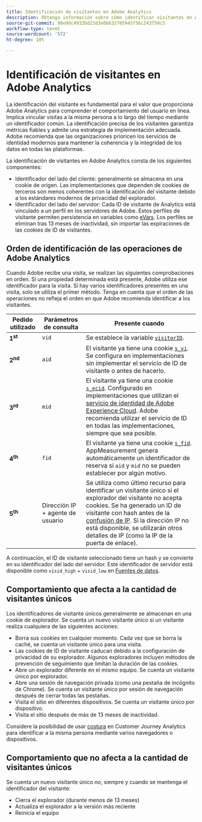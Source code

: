 ```yaml
---
title: Identificación de visitantes en Adobe Analytics
description: Obtenga información sobre cómo identificar visitantes en Adobe Analytics mediante las prácticas recomendadas más recientes.
source-git-commit: 98e9dc4932bd23d3e0b632705945f56c243750c5
workflow-type: tm+mt
source-wordcount: '572'
ht-degree: 10%

---
```


# Identificación de visitantes en Adobe Analytics

La identificación del visitante es fundamental para el valor que proporciona Adobe Analytics para comprender el comportamiento del usuario en línea. Implica vincular visitas a la misma persona a lo largo del tiempo mediante un identificador común. La identificación precisa de los visitantes garantiza métricas fiables y admite una estrategia de implementación adecuada. Adobe recomienda que las organizaciones prioricen los servicios de identidad modernos para mantener la coherencia y la integridad de los datos en todas las plataformas.

La identificación de visitantes en Adobe Analytics consta de los siguientes componentes:

* Identificador del lado del cliente: generalmente se almacena en una cookie de origen. Las implementaciones que dependen de cookies de terceros son menos coherentes con la identificación del visitante debido a los estándares modernos de privacidad del explorador.
* Identificador del lado del servidor: Cada ID de visitante de Analytics está vinculado a un perfil en los servidores de Adobe. Estos perfiles de visitante permiten persistencia en variables como [eVars](/help/components/dimensions/evar.md). Los perfiles se eliminan tras 13 meses de inactividad, sin importar las expiraciones de las cookies de ID de visitantes.

## Orden de identificación de las operaciones de Adobe Analytics

Cuando Adobe recibe una visita, se realizan las siguientes comprobaciones en orden. Si una propiedad determinada está presente, Adobe utiliza ese identificador para la visita. Si hay varios identificadores presentes en una visita, solo se utiliza el primer método. Tenga en cuenta que el orden de las operaciones no refleja el orden en que Adobe recomienda identificar a los visitantes.

| Pedido utilizado | Parámetros de consulta | Presente cuando |
|---|---|---|
| **1<sup>st</sup>** | `vid` | Se establece la variable [`visitorID`](/help/implement/vars/config-vars/visitorid.md). |
| **2<sup>nd</sup>** | `aid` | El visitante ya tiene una cookie [`s_vi`](https://experienceleague.adobe.com/es/docs/core-services/interface/data-collection/cookies/analytics). Se configura en implementaciones sin implementar el servicio de ID de visitante o antes de hacerlo. |
| **3<sup>rd</sup>** | `mid` | El visitante ya tiene una cookie [`s_ecid`](https://experienceleague.adobe.com/es/docs/core-services/interface/data-collection/cookies/analytics). Configurado en implementaciones que utilizan el [servicio de identidad de Adobe Experience Cloud](https://experienceleague.adobe.com/docs/id-service/using/home.html?lang=es). Adobe recomienda utilizar el servicio de ID en todas las implementaciones, siempre que sea posible. |
| **4<sup>th</sup>** | `fid` | El visitante ya tiene una cookie [`s_fid`](https://experienceleague.adobe.com/es/docs/core-services/interface/data-collection/cookies/analytics). AppMeasurement genera automáticamente un identificador de reserva si `aid` y `mid` no se pueden establecer por algún motivo. |
| **5<sup>th</sup>** | Dirección IP + agente de usuario | Se utiliza como último recurso para identificar un visitante único si el explorador del visitante no acepta cookies. Se ha generado un ID de visitante con hash antes de la [confusión de IP](/help/admin/tools/manage-rs/edit-settings/general/general-acct-settings-admin.md). Si la dirección IP no está disponible, se utilizarán otros detalles de IP (como la IP de la puerta de enlace). |

A continuación, el ID de visitante seleccionado tiene un hash y se convierte en su identificador del lado del servidor. Este identificador de servidor está disponible como `visid_high` + `visid_low` en [Fuentes de datos](/help/export/analytics-data-feed/data-feed-overview.md).

## Comportamiento que afecta a la cantidad de visitantes únicos

Los identificadores de visitante únicos generalmente se almacenan en una cookie de explorador. Se cuenta un nuevo visitante único si un visitante realiza cualquiera de las siguientes acciones:

* Borra sus cookies en cualquier momento. Cada vez que se borra la caché, se cuenta un visitante único para una visita.
* Las cookies de ID de visitante caducan debido a la configuración de privacidad de su explorador. Algunos exploradores incluyen métodos de prevención de seguimiento que limitan la duración de las cookies.
* Abre un explorador diferente en el mismo equipo. Se cuenta un visitante único por explorador.
* Abre una sesión de navegación privada (como una pestaña de incógnito de Chrome). Se cuenta un visitante único por sesión de navegación después de cerrar todas las pestañas.
* Visita el sitio en diferentes dispositivos. Se cuenta un visitante único por dispositivo.
* Visita el sitio después de más de 13 meses de inactividad.

Considere la posibilidad de usar [costura](https://experienceleague.adobe.com/es/docs/analytics-platform/using/stitching/overview) en Customer Journey Analytics para identificar a la misma persona mediante varios navegadores o dispositivos.

## Comportamiento que no afecta a la cantidad de visitantes únicos

Se cuenta un nuevo visitante único *no*, siempre y cuando se mantenga el identificador del visitante:

* Cierra el explorador (durante menos de 13 meses)
* Actualiza el explorador a la versión más reciente
* Reinicia el equipo
